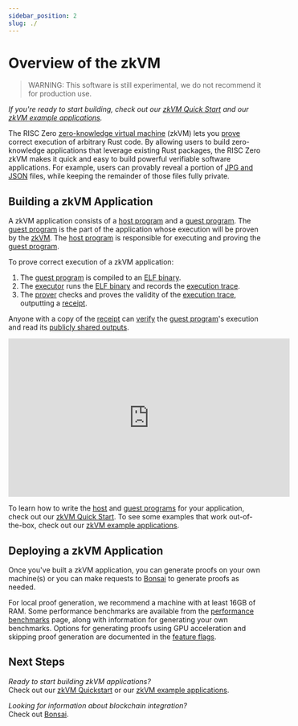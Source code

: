 ```yaml
---
sidebar_position: 2
slug: ./
---
```


# Overview of the zkVM
> WARNING: This software is still experimental, we do not recommend it for production use.

_If you're ready to start building, check out our [zkVM Quick Start] and our [zkVM example applications]._

The RISC Zero [zero-knowledge virtual machine] (zkVM) lets you [prove] correct execution of arbitrary Rust code. 
By allowing users to build zero-knowledge applications that leverage existing Rust packages, the RISC Zero zkVM makes it quick and easy to build powerful verifiable software applications. 
For example, users can provably reveal a portion of [JPG and JSON] files, while keeping the remainder of those files fully private. 

## Building a zkVM Application
A zkVM application consists of a [host program] and a [guest program]. 
The [guest program] is the part of the application whose execution will be proven by the [zkVM]. 
The [host program] is responsible for executing and proving the [guest program]. 

To prove correct execution of a zkVM application: 
1. The [guest program] is compiled to an [ELF binary].
2. The [executor] runs the [ELF binary] and records the [execution trace].
3.  The [prover] checks and proves the validity of the [execution trace], outputting a [receipt]. 

Anyone with a copy of the [receipt] can [verify] the [guest program]'s execution and read its [publicly shared outputs]. 

<center>
<iframe width="560" height="315" src="https://www.youtube.com/embed/cLqFvhmXiD0" title="YouTube video player" frameborder="0" allow="accelerometer; autoplay; clipboard-write; encrypted-media; gyroscope; picture-in-picture; web-share" allowfullscreen></iframe>
</center>

To learn how to write the [host] and [guest programs] for your application, check out our [zkVM Quick Start]. 
To see some examples that work out-of-the-box, check out our [zkVM example applications].

## Deploying a zkVM Application
Once you've built a zkVM application, you can generate proofs on your own machine(s) or you can make requests to [Bonsai] to generate proofs as needed. 

For local proof generation, we recommend a machine with at least 16GB of RAM. 
Some performance benchmarks are available from the [performance benchmarks] page, along with information for generating your own benchmarks.
Options for generating proofs using GPU acceleration and skipping proof generation are documented in the [feature flags].

## Next Steps
*Ready to start building zkVM applications?* <br/>
Check out our [zkVM Quickstart](quickstart.md) or our [zkVM example applications]. 

*Looking for information about blockchain integration?* <br/>
Check out [Bonsai].

[Bonsai]: ../bonsai/
[receipt]: ../terminology#receipt
[ELF binary]: ../terminology#elf-binary
[execution trace]: ../terminology#execution-trace
[executor]: ../terminology#executor
[feature flags]: https://github.com/risc0/risc0#feature-flags
[guest program]: ../terminology#guest-program
[guest programs]: ../terminology#guest-program
[host]: ../terminology#host-program
[host program]: ../terminology#host-program
[JPG and JSON]: https://www.risczero.com/news/waldo
[performance benchmarks]: benchmarks
[prove]: ../terminology#validity-proof
[proofs]: ../terminology#validity-proof
[prover]: ../terminology#prover
[publicly shared outputs]: ../terminology#journal
[verify]: ../terminology#verify
[zero-knowledge virtual machine]: ../terminology#zero-knowledge-virtual-machine-zkvm
[zkvm]: ../terminology#zero-knowledge-virtual-machine-zkvm
[zkVM Quick Start]: ./quickstart.md
[zkVM example applications]: https://github.com/risc0/risc0/tree/v0.16.0/examples
